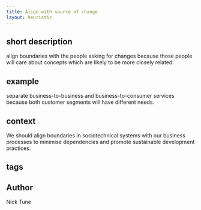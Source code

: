 ```yaml
---
title: Align with source of change
layout: heuristic
---
```


## short description

align boundaries with the people asking for changes because those people will care about concepts which are likely to be more closely related.

## example

separate business-to-business and business-to-consumer services because both customer segments will have different needs.

## context

We should align boundaries in sociotechnical systems with our business processes to minimise dependencies and promote sustainable development practices.

## tags

## Author

Nick Tune
